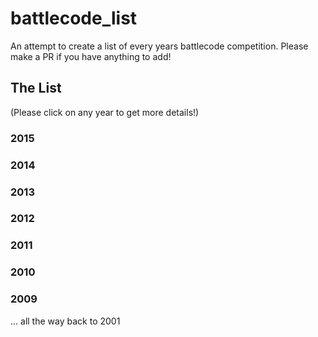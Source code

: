# battlecode_list
An attempt to create a list of every years battlecode competition. Please make a PR if you have anything to add!

## The List
(Please click on any year to get more details!)

### 2015


### 2014


### 2013


### 2012


### 2011


### 2010


### 2009


... all the way back to 2001
